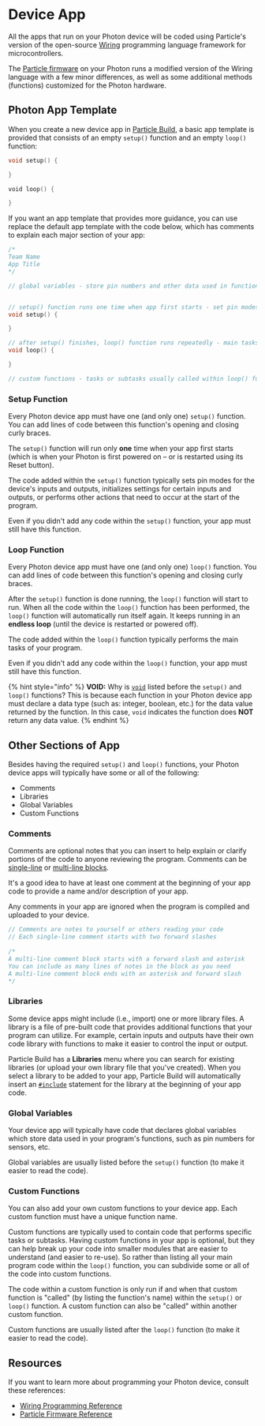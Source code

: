 # Device App

All the apps that run on your Photon device will be coded using Particle's version of the open-source [Wiring](http://www.wiring.org.co/reference/) programming language framework for microcontrollers.

The [Particle firmware](https://docs.particle.io/reference/firmware/photon/) on your Photon runs a modified version of the Wiring language with a few minor differences, as well as some additional methods \(functions\) customized for the Photon hardware.

## Photon App Template

When you create a new device app in [Particle Build](particle-build.md), a basic app template is provided that consists of an empty `setup()` function and an empty `loop()` function:

```cpp
void setup() {​

}

​void loop() {​

}
```

If you want an app template that provides more guidance, you can use replace the default app template with the code below, which has comments to explain each major section of your app:

```cpp
/*
Team Name
App Title
*/

// global variables - store pin numbers and other data used in functions


// setup() function runs one time when app first starts - set pin modes, etc.
void setup() {

}

// after setup() finishes, loop() function runs repeatedly - main tasks of app
void loop() {

}

// custom functions - tasks or subtasks usually called within loop() function

```

### Setup Function

Every Photon device app must have one \(and only one\) `setup()` function.  You can add lines of code between this function's opening and closing curly braces.

The `setup()` function will run only **one** time when your app first starts \(which is when your Photon is first powered on – or is restarted using its Reset button\).

The code added within the `setup()` function typically sets pin modes for the device's inputs and outputs, initializes settings for certain inputs and outputs, or performs other actions that need to occur at the start of the program.

Even if you didn't add any code within the `setup()` function, your app must still have this function.

### Loop Function

Every Photon device app must have one \(and only one\) `loop()` function.  You can add lines of code between this function's opening and closing curly braces.

After the `setup()` function is done running, the `loop()` function will start to run. When all the code within the `loop()` function has been performed, the `loop()` function will automatically run itself again. It keeps running in an **endless loop** \(until the device is restarted or powered off\).

The code added within the `loop()` function typically performs the main tasks of your program.

Even if you didn't add any code within the `loop()` function, your app must still have this function.

{% hint style="info" %}
**VOID:**  Why is [`void`](http://www.wiring.org.co/reference/void.html) listed before the `setup()` and `loop()` functions?  This is because each function in your Photon device app must declare a data type \(such as: integer, boolean, etc.\) for the data value returned by the function. In this case, `void` indicates the function does **NOT** return any data value.
{% endhint %}

## Other Sections of App

Besides having the required `setup()` and `loop()` functions, your Photon device apps will typically have some or all of the following:

* Comments
* Libraries
* Global Variables
* Custom Functions

### Comments

Comments are optional notes that you can insert to help explain or clarify portions of the code to anyone reviewing the program. Comments can be [single-line](http://www.wiring.org.co/reference/comment.html) or [multi-line blocks](http://www.wiring.org.co/reference/multilinecomment.html). 

It's a good idea to have at least one comment at the beginning of your app code to provide a name and/or description of your app.

Any comments in your app are ignored when the program is compiled and uploaded to your device.

```cpp
// Comments are notes to yourself or others reading your code
// Each single-line comment starts with two forward slashes
​
/*
A multi-line comment block starts with a forward slash and asterisk
You can include as many lines of notes in the block as you need
A multi-line comment block ends with an asterisk and forward slash
*/
```

### Libraries

Some device apps might include \(i.e., import\) one or more library files. A library is a file of pre-built code that provides additional functions that your program can utilize. For example, certain inputs and outputs have their own code library with functions to make it easier to control the input or output.

Particle Build has a **Libraries** menu where you can search for existing libraries \(or upload your own library file that you've created\). When you select a library to be added to your app, Particle Build will automatically insert an [`#include`](http://www.wiring.org.co/reference/include.html) statement for the library at the beginning of your app code.

### Global Variables

Your device app will typically have code that declares global variables which store data used in your program's functions, such as pin numbers for sensors, etc.

Global variables are usually listed before the `setup()` function \(to make it easier to read the code\).

### Custom Functions

You can also add your own custom functions to your device app. Each custom function must have a unique function name.

Custom functions are typically used to contain code that performs specific tasks or subtasks. Having custom functions in your app is optional, but they can help break up your code into smaller modules that are easier to understand \(and easier to re-use\). So rather than listing all your main program code within the `loop()` function, you can subdivide some or all of the code into custom functions.

The code within a custom function is only run if and when that custom function is "called" \(by listing the function's name\) within the `setup()` or `loop()` function. A custom function can also be "called" within another custom function.

Custom functions are usually listed after the `loop()` function \(to make it easier to read the code\).

## Resources

If you want to learn more about programming your Photon device, consult these references:

* [Wiring Programming Reference](http://www.wiring.org.co/reference/)
* [Particle Firmware Reference](https://docs.particle.io/reference/firmware/photon/)



